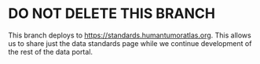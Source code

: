 # DO NOT DELETE THIS BRANCH
This branch deploys to https://standards.humantumoratlas.org. This allows us to
share just the data standards page while we continue development of the rest of
the data portal.
